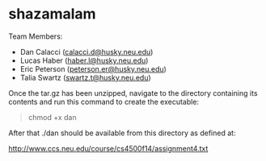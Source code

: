 shazamalam
==========

Team Members:
- Dan Calacci	(calacci.d@husky.neu.edu)
- Lucas Haber	(haber.l@husky.neu.edu)
- Eric Peterson (peterson.er@husky.neu.edu)
- Talia Swartz	(swartz.t@husky.neu.edu)


Once the tar.gz has been unzipped, navigate to the 
directory containing its contents and run this 
command to create the executable:

> chmod +x dan

After that ./dan should be available from this
directory as defined at:

http://www.ccs.neu.edu/course/cs4500f14/assignment4.txt




